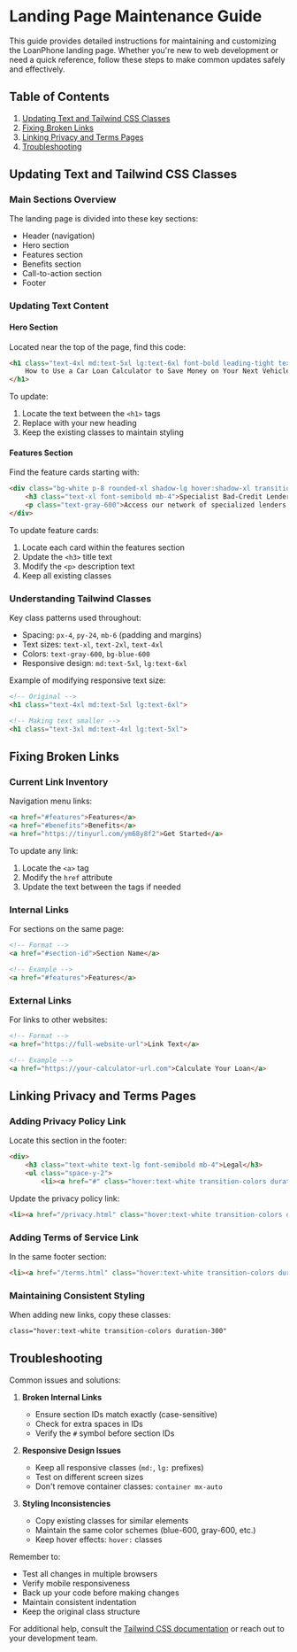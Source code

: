 # Landing Page Maintenance Guide

This guide provides detailed instructions for maintaining and customizing the LoanPhone landing page. Whether you're new to web development or need a quick reference, follow these steps to make common updates safely and effectively.

## Table of Contents
1. [Updating Text and Tailwind CSS Classes](#updating-text-and-tailwind-css-classes)
2. [Fixing Broken Links](#fixing-broken-links)
3. [Linking Privacy and Terms Pages](#linking-privacy-and-terms-pages)
4. [Troubleshooting](#troubleshooting)

## Updating Text and Tailwind CSS Classes

### Main Sections Overview
The landing page is divided into these key sections:
- Header (navigation)
- Hero section
- Features section
- Benefits section
- Call-to-action section
- Footer

### Updating Text Content

#### Hero Section
Located near the top of the page, find this code:
```html
<h1 class="text-4xl md:text-5xl lg:text-6xl font-bold leading-tight text-gray-900 mb-6">
    How to Use a Car Loan Calculator to Save Money on Your Next Vehicle Purchase
</h1>
```
To update:
1. Locate the text between the `<h1>` tags
2. Replace with your new heading
3. Keep the existing classes to maintain styling

#### Features Section
Find the feature cards starting with:
```html
<div class="bg-white p-8 rounded-xl shadow-lg hover:shadow-xl transition-all duration-300">
    <h3 class="text-xl font-semibold mb-4">Specialist Bad-Credit Lender Panel</h3>
    <p class="text-gray-600">Access our network of specialized lenders...</p>
</div>
```
To update feature cards:
1. Locate each card within the features section
2. Update the `<h3>` title text
3. Modify the `<p>` description text
4. Keep all existing classes

### Understanding Tailwind Classes

Key class patterns used throughout:
- Spacing: `px-4`, `py-24`, `mb-6` (padding and margins)
- Text sizes: `text-xl`, `text-2xl`, `text-4xl`
- Colors: `text-gray-600`, `bg-blue-600`
- Responsive design: `md:text-5xl`, `lg:text-6xl`

Example of modifying responsive text size:
```html
<!-- Original -->
<h1 class="text-4xl md:text-5xl lg:text-6xl">

<!-- Making text smaller -->
<h1 class="text-3xl md:text-4xl lg:text-5xl">
```

## Fixing Broken Links

### Current Link Inventory
Navigation menu links:
```html
<a href="#features">Features</a>
<a href="#benefits">Benefits</a>
<a href="https://tinyurl.com/ym68y8f2">Get Started</a>
```

To update any link:
1. Locate the `<a>` tag
2. Modify the `href` attribute
3. Update the text between the tags if needed

### Internal Links
For sections on the same page:
```html
<!-- Format -->
<a href="#section-id">Section Name</a>

<!-- Example -->
<a href="#features">Features</a>
```

### External Links
For links to other websites:
```html
<!-- Format -->
<a href="https://full-website-url">Link Text</a>

<!-- Example -->
<a href="https://your-calculator-url.com">Calculate Your Loan</a>
```

## Linking Privacy and Terms Pages

### Adding Privacy Policy Link
Locate this section in the footer:
```html
<div>
    <h3 class="text-white text-lg font-semibold mb-4">Legal</h3>
    <ul class="space-y-2">
        <li><a href="#" class="hover:text-white transition-colors duration-300">Privacy Policy</a></li>
```

Update the privacy policy link:
```html
<li><a href="/privacy.html" class="hover:text-white transition-colors duration-300">Privacy Policy</a></li>
```

### Adding Terms of Service Link
In the same footer section:
```html
<li><a href="/terms.html" class="hover:text-white transition-colors duration-300">Terms of Service</a></li>
```

### Maintaining Consistent Styling
When adding new links, copy these classes:
```html
class="hover:text-white transition-colors duration-300"
```

## Troubleshooting

Common issues and solutions:

1. **Broken Internal Links**
   - Ensure section IDs match exactly (case-sensitive)
   - Check for extra spaces in IDs
   - Verify the `#` symbol before section IDs

2. **Responsive Design Issues**
   - Keep all responsive classes (`md:`, `lg:` prefixes)
   - Test on different screen sizes
   - Don't remove container classes: `container mx-auto`

3. **Styling Inconsistencies**
   - Copy existing classes for similar elements
   - Maintain the same color schemes (blue-600, gray-600, etc.)
   - Keep hover effects: `hover:` classes

Remember to:
- Test all changes in multiple browsers
- Verify mobile responsiveness
- Back up your code before making changes
- Maintain consistent indentation
- Keep the original class structure

For additional help, consult the [Tailwind CSS documentation](https://tailwindcss.com/docs) or reach out to your development team.